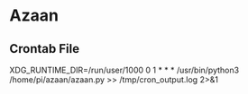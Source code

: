 # Azaan

## Crontab File

XDG_RUNTIME_DIR=/run/user/1000
0 1 * * * /usr/bin/python3 /home/pi/azaan/azaan.py >> /tmp/cron_output.log 2>&1

